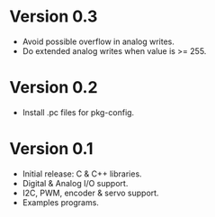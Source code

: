 Version 0.3
===========

- Avoid possible overflow in analog writes.
- Do extended analog writes when value is >= 255.

Version 0.2
===========

- Install .pc files for pkg-config.

Version 0.1
===========

- Initial release: C & C++ libraries.
- Digital & Analog I/O support.
- I2C, PWM, encoder & servo support.
- Examples programs.
